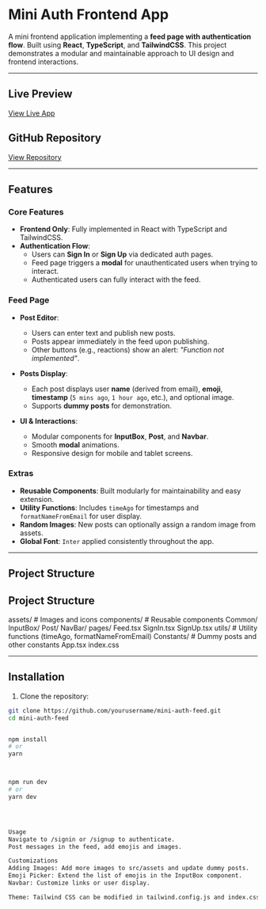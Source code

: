 # Mini Auth Frontend App

A mini frontend application implementing a **feed page with authentication flow**. Built using **React**, **TypeScript**, and **TailwindCSS**. This project demonstrates a modular and maintainable approach to UI design and frontend interactions.

---

## Live Preview

[View Live App](https://mini-auth-gamma.vercel.app/)

## GitHub Repository

[View Repository](https://github.com/Balkishan-Pal/Mini-auth)

---

## Features

### Core Features

- **Frontend Only**: Fully implemented in React with TypeScript and TailwindCSS.
- **Authentication Flow**:
  - Users can **Sign In** or **Sign Up** via dedicated auth pages.
  - Feed page triggers a **modal** for unauthenticated users when trying to interact.
  - Authenticated users can fully interact with the feed.

### Feed Page

- **Post Editor**:
  - Users can enter text and publish new posts.
  - Posts appear immediately in the feed upon publishing.
  - Other buttons (e.g., reactions) show an alert: *"Function not implemented"*.

- **Posts Display**:
  - Each post displays user **name** (derived from email), **emoji**, **timestamp** (`5 mins ago`, `1 hour ago`, etc.), and optional image.
  - Supports **dummy posts** for demonstration.

- **UI & Interactions**:
  - Modular components for **InputBox**, **Post**, and **Navbar**.
  - Smooth **modal** animations.
  - Responsive design for mobile and tablet screens.

### Extras

- **Reusable Components**: Built modularly for maintainability and easy extension.
- **Utility Functions**: Includes `timeAgo` for timestamps and `formatNameFromEmail` for user display.
- **Random Images**: New posts can optionally assign a random image from assets.
- **Global Font**: `Inter` applied consistently throughout the app.

---

## Project Structure



## Project Structure



assets/           # Images and icons
components/       # Reusable components
  Common/
    InputBox/
    Post/
  NavBar/
pages/
  Feed.tsx
  SignIn.tsx
  SignUp.tsx
utils/            # Utility functions (timeAgo, formatNameFromEmail)
Constants/        # Dummy posts and other constants
App.tsx
index.css






---

## Installation

1. Clone the repository:

```bash
git clone https://github.com/yourusername/mini-auth-feed.git
cd mini-auth-feed


npm install
# or
yarn



npm run dev
# or
yarn dev




Usage
Navigate to /signin or /signup to authenticate.
Post messages in the feed, add emojis and images.

Customizations
Adding Images: Add more images to src/assets and update dummy posts.
Emoji Picker: Extend the list of emojis in the InputBox component.
Navbar: Customize links or user display.

Theme: Tailwind CSS can be modified in tailwind.config.js and index.css
